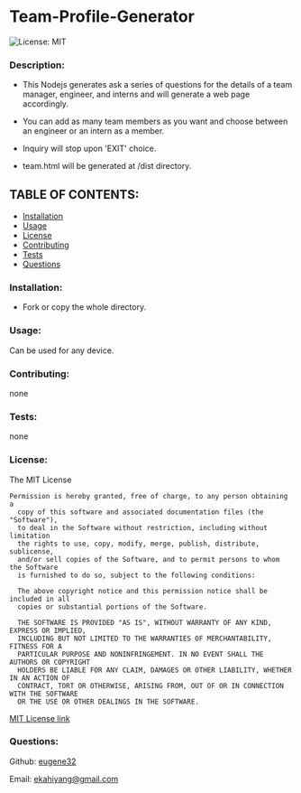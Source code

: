 # Team-Profile-Generator
![License: MIT](https://img.shields.io/badge/License-MIT-yellow.svg)

### Description:  
- This Nodejs generates ask a series of questions for the details of a team manager, engineer, and interns and will generate a web page accordingly.

- You can add as many team members as you want and choose between an engineer or an intern as a member.
- Inquiry will stop upon 'EXIT' choice.
- team.html will be generated at /dist directory.


## TABLE OF CONTENTS:

* [Installation](#installation)
* [Usage](#usage)
* [License](#license)
* [Contributing](#contributing)
* [Tests](#tests)
* [Questions](#questions)



### Installation:    
- Fork or copy the whole directory.

### Usage:  
Can be used for any device.

### Contributing:  
none

### Tests:  
none

### License:  
The MIT License

	Permission is hereby granted, free of charge, to any person obtaining a 
      copy of this software and associated documentation files (the "Software"), 
      to deal in the Software without restriction, including without limitation 
      the rights to use, copy, modify, merge, publish, distribute, sublicense, 
      and/or sell copies of the Software, and to permit persons to whom the Software 
      is furnished to do so, subject to the following conditions:

      The above copyright notice and this permission notice shall be included in all 
      copies or substantial portions of the Software.
      
      THE SOFTWARE IS PROVIDED "AS IS", WITHOUT WARRANTY OF ANY KIND, EXPRESS OR IMPLIED, 
      INCLUDING BUT NOT LIMITED TO THE WARRANTIES OF MERCHANTABILITY, FITNESS FOR A 
      PARTICULAR PURPOSE AND NONINFRINGEMENT. IN NO EVENT SHALL THE AUTHORS OR COPYRIGHT 
      HOLDERS BE LIABLE FOR ANY CLAIM, DAMAGES OR OTHER LIABILITY, WHETHER IN AN ACTION OF 
      CONTRACT, TORT OR OTHERWISE, ARISING FROM, OUT OF OR IN CONNECTION WITH THE SOFTWARE 
      OR THE USE OR OTHER DEALINGS IN THE SOFTWARE.

[MIT License link](https://opensource.org/licenses/MIT)

### Questions: 

Github:  [eugene32](https://github.com/eugene32)

Email:   [ekahiyang@gmail.com](mailto:ekahiyang@gmail.com)
